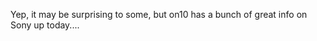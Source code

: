 Yep, it may be surprising to some, but on10 has a bunch of great info on Sony up today....

[<img src="http://www.duncanmackenzie.net/images/Sony1.jpg" title="" border="0" />](http://on10.net/Blogs/TheShow/3052/)
